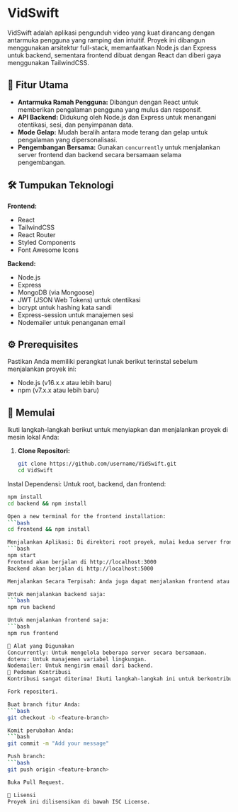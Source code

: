 # VidSwift

VidSwift adalah aplikasi pengunduh video yang kuat dirancang dengan antarmuka pengguna yang ramping dan intuitif. Proyek ini dibangun menggunakan arsitektur full-stack, memanfaatkan Node.js dan Express untuk backend, sementara frontend dibuat dengan React dan diberi gaya menggunakan TailwindCSS.

## 🌟 Fitur Utama
- **Antarmuka Ramah Pengguna:** Dibangun dengan React untuk memberikan pengalaman pengguna yang mulus dan responsif.
- **API Backend:** Didukung oleh Node.js dan Express untuk menangani otentikasi, sesi, dan penyimpanan data.
- **Mode Gelap:** Mudah beralih antara mode terang dan gelap untuk pengalaman yang dipersonalisasi.
- **Pengembangan Bersama:** Gunakan `concurrently` untuk menjalankan server frontend dan backend secara bersamaan selama pengembangan.

## 🛠️ Tumpukan Teknologi
**Frontend:**
- React
- TailwindCSS
- React Router
- Styled Components
- Font Awesome Icons

**Backend:**
- Node.js
- Express
- MongoDB (via Mongoose)
- JWT (JSON Web Tokens) untuk otentikasi
- bcrypt untuk hashing kata sandi
- Express-session untuk manajemen sesi
- Nodemailer untuk penanganan email

## ⚙️ Prerequisites
Pastikan Anda memiliki perangkat lunak berikut terinstal sebelum menjalankan proyek ini:
- Node.js (v16.x.x atau lebih baru)
- npm (v7.x.x atau lebih baru)

## 🚀 Memulai
Ikuti langkah-langkah berikut untuk menyiapkan dan menjalankan proyek di mesin lokal Anda:

1. **Clone Repositori:**
   ```bash
   git clone https://github.com/username/VidSwift.git
   cd VidSwift
   
Instal Dependensi: Untuk root, backend, dan frontend:
```bash
npm install
cd backend && npm install

Open a new terminal for the frontend installation:
```bash
cd frontend && npm install

Menjalankan Aplikasi: Di direktori root proyek, mulai kedua server frontend dan backend secara bersamaan:
```bash
npm start
Frontend akan berjalan di http://localhost:3000
Backend akan berjalan di http://localhost:5000

Menjalankan Secara Terpisah: Anda juga dapat menjalankan frontend atau backend secara individu:

Untuk menjalankan backend saja:
```bash
npm run backend

Untuk menjalankan frontend saja:
```bash
npm run frontend

🔧 Alat yang Digunakan
Concurrently: Untuk mengelola beberapa server secara bersamaan.
dotenv: Untuk manajemen variabel lingkungan.
Nodemailer: Untuk mengirim email dari backend.
🤝 Pedoman Kontribusi
Kontribusi sangat diterima! Ikuti langkah-langkah ini untuk berkontribusi:

Fork repositori.

Buat branch fitur Anda:
```bash
git checkout -b <feature-branch>

Komit perubahan Anda:
```bash
git commit -m "Add your message"

Push branch:
```bash
git push origin <feature-branch>

Buka Pull Request.

📜 Lisensi
Proyek ini dilisensikan di bawah ISC License.


